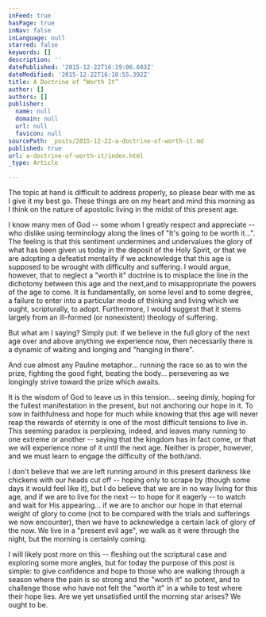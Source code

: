 ```yaml
---
inFeed: true
hasPage: true
inNav: false
inLanguage: null
starred: false
keywords: []
description: ''
datePublished: '2015-12-22T16:19:06.603Z'
dateModified: '2015-12-22T16:18:55.392Z'
title: A Doctrine of “Worth It”
author: []
authors: []
publisher:
  name: null
  domain: null
  url: null
  favicon: null
sourcePath: _posts/2015-12-22-a-doctrine-of-worth-it.md
published: true
url: a-doctrine-of-worth-it/index.html
_type: Article

---
```

The topic at hand is difficult to address properly, so please bear with me as I give it my best go. These things are on my heart and mind this morning as I think on the nature of apostolic living in the midst of this present age.

I know many men of God -- some whom I greatly respect and appreciate -- who dislike using terminology along the lines of "It's going to be worth it...". The feeling is that this sentiment undermines and undervalues the glory of what has been given us today in the deposit of the Holy Spirit, or that we are adopting a defeatist mentality if we acknowledge that this age is supposed to be wrought with difficulty and suffering. I would argue, however, that to neglect a "worth it" doctrine is to misplace the line in the dichotomy between this age and the next,and to misappropriate the powers of the age to come. It is fundamentally, on some level and to some degree, a failure to enter into a particular mode of thinking and living which we ought, scripturally, to adopt. Furthermore, I would suggest that it stems largely from an ill-formed (or nonexistent) theology of suffering.

But what am I saying? Simply put: if we believe in the full glory of the next age over and above anything we experience now, then necessarily there is a dynamic of waiting and longing and "hanging in there".

And cue almost any Pauline metaphor... running the race so as to win the prize, fighting the good fight, beating the body... persevering as we longingly strive toward the prize which awaits.

It is the wisdom of God to leave us in this tension... seeing dimly, hoping for the fullest manifestation in the present, but not anchoring our hope in it. To sow in faithfulness and hope for much while knowing that this age will never reap the rewards of eternity is one of the most difficult tensions to live in. This seeming paradox is perplexing, indeed, and leaves many running to one extreme or another -- saying that the kingdom has in fact come, or that we will experience none of it until the next age. Neither is proper, however, and we must learn to engage the difficulty of the both/and.

I don't believe that we are left running around in this present darkness like chickens with our heads cut off -- hoping only to scrape by (though some days it would feel like it), but I do believe that we are in no way living for this age, and if we are to live for the next -- to hope for it eagerly -- to watch and wait for His appearing... if we are to anchor our hope in that eternal weight of glory to come (not to be compared with the trials and sufferings we now encounter), then we have to acknowledge a certain lack of glory of the now. We live in a "present evil age", we walk as it were through the night, but the morning is certainly coming.

I will likely post more on this -- fleshing out the scriptural case and exploring some more angles, but for today the purpose of this post is simple: to give confidence and hope to those who are walking through a season where the pain is so strong and the "worth it" so potent, and to challenge those who have not felt the "worth it" in a while to test where their hope lies. Are we yet unsatisfied until the morning star arises? We ought to be.